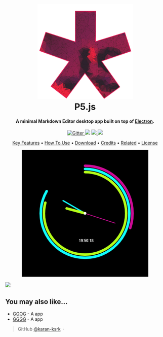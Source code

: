 ﻿
<h1 align="center">
  <br>
	<a href="https://editor.p5js.org/" target="_blank">
  <img href="https://editor.p5js.org/" src="https://raw.githubusercontent.com/karan-ksrk/Animated-clocks/master/P5JS_logo.png" alt="https://editor.p5js.org/" width="300"></img></a>
  <br>
  P5.js
  <br>
</h1>

<h4 align="center">A minimal Markdown Editor desktop app built on top of <a href="http://electron.atom.io" target="_blank">Electron</a>.</h4>

<p align="center">
  <a href="https://badge.fury.io/js/electron-markdownify">
    <img src="https://badge.fury.io/js/electron-markdownify.svg"
         alt="Gitter">
  </a>
  <a href="https://gitter.im/amitmerchant1990/electron-markdownify"><img src="https://badges.gitter.im/amitmerchant1990/electron-markdownify.svg"></a>
  <a href="https://saythanks.io/to/amitmerchant1990">
      <img src="https://img.shields.io/badge/SayThanks.io-%E2%98%BC-1EAEDB.svg">
  </a>
  <a href="https://www.paypal.me/AmitMerchant">
    <img src="https://img.shields.io/badge/$-donate-ff69b4.svg?maxAge=2592000&amp;style=flat">
  </a>
</p>

<p align="center">
  <a href="#key-features">Key Features</a> •
  <a href="#how-to-use">How To Use</a> •
  <a href="#download">Download</a> •
  <a href="#credits">Credits</a> •
  <a href="#related">Related</a> •
  <a href="#license">License</a>
</p>

<p align="center">
<img width="400" height="400" src="https://raw.githubusercontent.com/karan-ksrk/Animated-clocks/master/Circular%20Rainbow%20clock/clock.gif">
</p




<a href="https://www.patreon.com/amitmerchant">
	<img src="https://c5.patreon.com/external/logo/become_a_patron_button@2x.png" width="160">
</a>

## You may also like...

- [GGOG](https://github.com/karan-ksrk) - A app
- [GGGG](https://github.com/karan-ksrk) - A app


> GitHub [@karan-ksrk](https://github.com/karan-ksrk) &nbsp;&middot;&nbsp;

